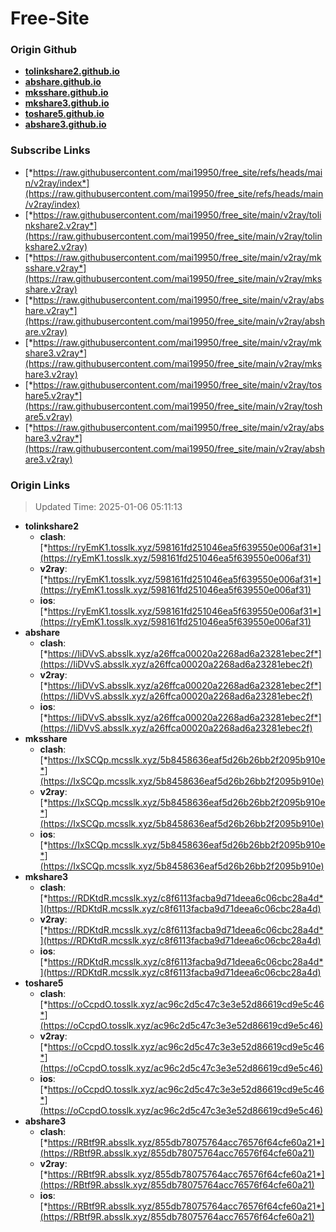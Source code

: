 # Free-Site

### Origin Github

- [**tolinkshare2.github.io**](https://github.com/tolinkshare2/tolinkshare2.github.io)
- [**abshare.github.io**](https://github.com/abshare/abshare.github.io)
- [**mksshare.github.io**](https://github.com/mksshare/mksshare.github.io)
- [**mkshare3.github.io**](https://github.com/mkshare3/mkshare3.github.io)
- [**toshare5.github.io**](https://github.com/toshare5/toshare5.github.io)
- [**abshare3.github.io**](https://github.com/abshare3/abshare3.github.io)

### Subscribe Links

- [*https://raw.githubusercontent.com/mai19950/free_site/refs/heads/main/v2ray/index*](https://raw.githubusercontent.com/mai19950/free_site/refs/heads/main/v2ray/index)
- [*https://raw.githubusercontent.com/mai19950/free_site/main/v2ray/tolinkshare2.v2ray*](https://raw.githubusercontent.com/mai19950/free_site/main/v2ray/tolinkshare2.v2ray)
- [*https://raw.githubusercontent.com/mai19950/free_site/main/v2ray/mksshare.v2ray*](https://raw.githubusercontent.com/mai19950/free_site/main/v2ray/mksshare.v2ray)
- [*https://raw.githubusercontent.com/mai19950/free_site/main/v2ray/abshare.v2ray*](https://raw.githubusercontent.com/mai19950/free_site/main/v2ray/abshare.v2ray)
- [*https://raw.githubusercontent.com/mai19950/free_site/main/v2ray/mkshare3.v2ray*](https://raw.githubusercontent.com/mai19950/free_site/main/v2ray/mkshare3.v2ray)
- [*https://raw.githubusercontent.com/mai19950/free_site/main/v2ray/toshare5.v2ray*](https://raw.githubusercontent.com/mai19950/free_site/main/v2ray/toshare5.v2ray)
- [*https://raw.githubusercontent.com/mai19950/free_site/main/v2ray/abshare3.v2ray*](https://raw.githubusercontent.com/mai19950/free_site/main/v2ray/abshare3.v2ray)

### Origin Links

> Updated Time: 2025-01-06 05:11:13

- **tolinkshare2**
  - **clash**: [*https://ryEmK1.tosslk.xyz/598161fd251046ea5f639550e006af31*](https://ryEmK1.tosslk.xyz/598161fd251046ea5f639550e006af31)
  - **v2ray**: [*https://ryEmK1.tosslk.xyz/598161fd251046ea5f639550e006af31*](https://ryEmK1.tosslk.xyz/598161fd251046ea5f639550e006af31)
  - **ios**: [*https://ryEmK1.tosslk.xyz/598161fd251046ea5f639550e006af31*](https://ryEmK1.tosslk.xyz/598161fd251046ea5f639550e006af31)
- **abshare**
  - **clash**: [*https://IiDVvS.absslk.xyz/a26ffca00020a2268ad6a23281ebec2f*](https://IiDVvS.absslk.xyz/a26ffca00020a2268ad6a23281ebec2f)
  - **v2ray**: [*https://IiDVvS.absslk.xyz/a26ffca00020a2268ad6a23281ebec2f*](https://IiDVvS.absslk.xyz/a26ffca00020a2268ad6a23281ebec2f)
  - **ios**: [*https://IiDVvS.absslk.xyz/a26ffca00020a2268ad6a23281ebec2f*](https://IiDVvS.absslk.xyz/a26ffca00020a2268ad6a23281ebec2f)
- **mksshare**
  - **clash**: [*https://IxSCQp.mcsslk.xyz/5b8458636eaf5d26b26bb2f2095b910e*](https://IxSCQp.mcsslk.xyz/5b8458636eaf5d26b26bb2f2095b910e)
  - **v2ray**: [*https://IxSCQp.mcsslk.xyz/5b8458636eaf5d26b26bb2f2095b910e*](https://IxSCQp.mcsslk.xyz/5b8458636eaf5d26b26bb2f2095b910e)
  - **ios**: [*https://IxSCQp.mcsslk.xyz/5b8458636eaf5d26b26bb2f2095b910e*](https://IxSCQp.mcsslk.xyz/5b8458636eaf5d26b26bb2f2095b910e)
- **mkshare3**
  - **clash**: [*https://RDKtdR.mcsslk.xyz/c8f6113facba9d71deea6c06cbc28a4d*](https://RDKtdR.mcsslk.xyz/c8f6113facba9d71deea6c06cbc28a4d)
  - **v2ray**: [*https://RDKtdR.mcsslk.xyz/c8f6113facba9d71deea6c06cbc28a4d*](https://RDKtdR.mcsslk.xyz/c8f6113facba9d71deea6c06cbc28a4d)
  - **ios**: [*https://RDKtdR.mcsslk.xyz/c8f6113facba9d71deea6c06cbc28a4d*](https://RDKtdR.mcsslk.xyz/c8f6113facba9d71deea6c06cbc28a4d)
- **toshare5**
  - **clash**: [*https://oCcpdO.tosslk.xyz/ac96c2d5c47c3e3e52d86619cd9e5c46*](https://oCcpdO.tosslk.xyz/ac96c2d5c47c3e3e52d86619cd9e5c46)
  - **v2ray**: [*https://oCcpdO.tosslk.xyz/ac96c2d5c47c3e3e52d86619cd9e5c46*](https://oCcpdO.tosslk.xyz/ac96c2d5c47c3e3e52d86619cd9e5c46)
  - **ios**: [*https://oCcpdO.tosslk.xyz/ac96c2d5c47c3e3e52d86619cd9e5c46*](https://oCcpdO.tosslk.xyz/ac96c2d5c47c3e3e52d86619cd9e5c46)
- **abshare3**
  - **clash**: [*https://RBtf9R.absslk.xyz/855db78075764acc76576f64cfe60a21*](https://RBtf9R.absslk.xyz/855db78075764acc76576f64cfe60a21)
  - **v2ray**: [*https://RBtf9R.absslk.xyz/855db78075764acc76576f64cfe60a21*](https://RBtf9R.absslk.xyz/855db78075764acc76576f64cfe60a21)
  - **ios**: [*https://RBtf9R.absslk.xyz/855db78075764acc76576f64cfe60a21*](https://RBtf9R.absslk.xyz/855db78075764acc76576f64cfe60a21)

